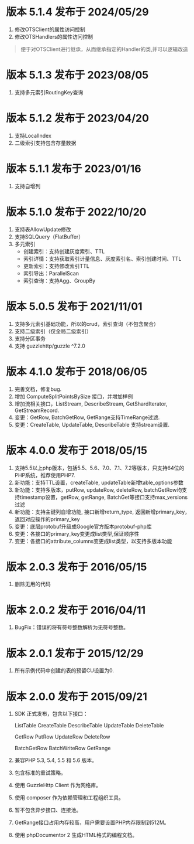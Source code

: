 # 版本 5.1.4 发布于 2024/05/29
1. 修改OTSClient的属性访问控制
2. 修改OTSHandlers的属性访问控制
> 便于对OTSClient进行继承，从而继承指定的Handler的类,并可以逻辑改造


# 版本 5.1.3 发布于 2023/08/05
1. 支持多元索引RoutingKey查询

# 版本 5.1.2 发布于 2023/04/20
1. 支持LocalIndex
2. 二级索引支持包含存量数据

# 版本 5.1.1 发布于 2023/01/16
1. 支持自增列

# 版本 5.1.0 发布于 2022/10/20
1. 支持表AllowUpdate修改
2. 支持SQLQuery（FlatBuffer）
3. 多元索引
   - 创建索引：支持创建灰度索引、TTL
   - 索引详情：支持获取索引计量信息、灰度索引名、索引创建时间、TTL
   - 更新索引：支持修改索引TTL
   - 索引导出：ParallelScan
   - 索引查询：支持Agg、GroupBy
   

# 版本 5.0.5 发布于 2021/11/01
1. 支持多元索引基础功能，所以的crud，索引查询（不包含聚合）
2. 支持二级索引（仅全局二级索引）
3. 支持分区事务
4. 支持 guzzlehttp/guzzle ^7.2.0

# 版本 4.1.0 发布于 2018/06/05
1. 完善文档，修复bug.
2. 增加 ComputeSplitPointsBySize 接口，并增加样例
3. 增加流相关接口，ListStream, DescribeStream, GetShardIterator, GetStreamRecord.
4. 变更：GetRow, BatchGetRow, GetRange支持TimeRange过滤.
5. 变更：CreateTable, UpdateTable, DescribeTable 支持stream设置.

# 版本 4.0.0 发布于 2018/05/15
1. 支持5.5以上php版本，包括5.5、5.6、7.0、7.1、7.2等版本，只支持64位的PHP系统，推荐使用PHP7.
2. 新功能：支持TTL设置，createTable, updateTable新增table_options参数
3. 新功能：支持多版本，putRow, updateRow, deleteRow, batchGetRow均支持timestamp设置，getRow, getRange, BatchGet等接口支持max_versions过滤
4. 新功能：支持主键列自增功能, 接口新增return_type, 返回新增primary_key，返回对应操作的primary_key
5. 变更：底层protobuf升级成Google官方版本protobuf-php库
6. 变更：各接口的primary_key变更成list类型,保证顺序性
7. 变更：各接口的attribute_columns变更成list类型，以支持多版本功能

# 版本 2.0.3 发布于 2016/05/15

1. 删除无用的代码

# 版本 2.0.2 发布于 2016/04/11

1. BugFix：错误的将有符号整数解析为无符号整数。


# 版本 2.0.1 发布于 2015/12/29

1. 所有示例代码中创建的表的预留CU设置为0.

# 版本 2.0.0 发布于 2015/09/21

1. SDK 正式发布，包含以下接口：

   ListTable
   CreateTable
   DescribeTable
   UpdateTable
   DeleteTable

   GetRow
   PutRow
   UpdateRow
   DeleteRow

   BatchGetRow
   BatchWriteRow
   GetRange

2. 兼容PHP 5.3, 5.4, 5.5 和 5.6 版本。
3. 包含标准的重试策略。
4. 使用 GuzzleHttp Client 作为网络库。
5. 使用 composer 作为依赖管理和工程组织工具。
6. 暂不包含异步接口、连接池。
7. GetRange接口占用内存较高，用户需要设置PHP内存限制到512M。
8. 使用 phpDocumentor 2 生成HTML格式的编程文档。

